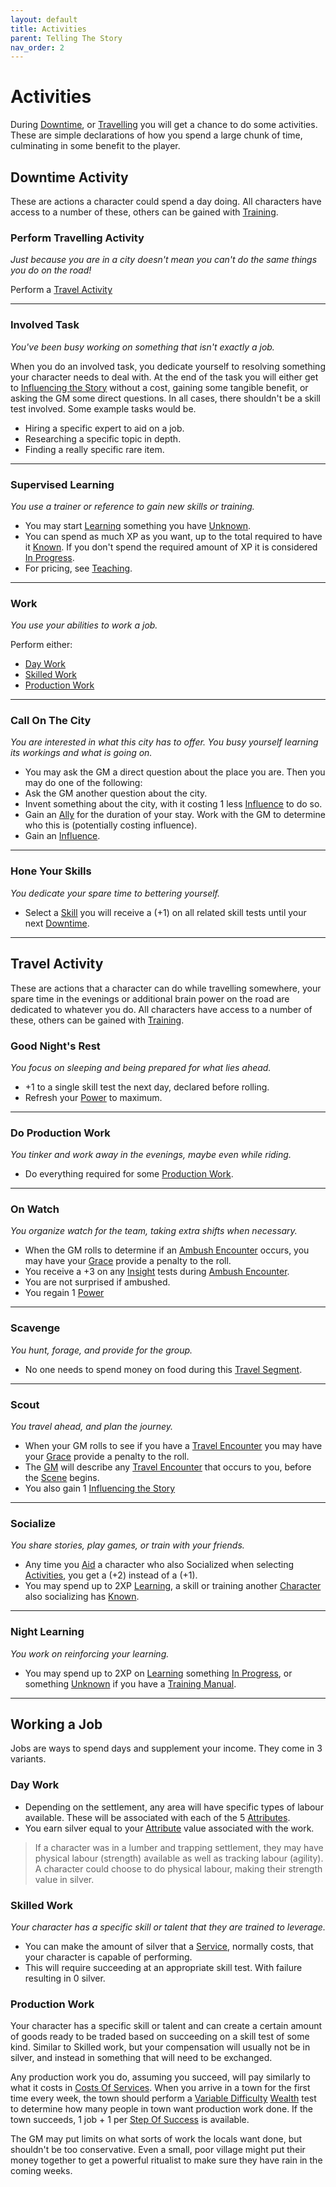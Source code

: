 ```yaml
---
layout: default
title: Activities
parent: Telling The Story
nav_order: 2
---
```

# Activities
During [Downtime](Telling-The-Story#Downtime), or [Travelling](Telling-The-Story#Travelling) you will get a chance to do some activities. These are simple declarations of how you spend a large chunk of time, culminating in some benefit to the player.


## Downtime Activity
These are actions a character could spend a day doing. All characters have access to a number of these, others can be gained with [Training](Character-Development#Training).
### Perform Travelling Activity
*Just because you are in a city doesn't mean you can't do the same things you do on the road!*

Perform a [Travel Activity](#Travel%20Activity)

---
### Involved Task
*You've been busy working on something that isn't exactly a job.*

When you do an involved task, you dedicate yourself to resolving something your character needs to deal with. At the end of the task you will either get to [Influencing the Story](Telling-The-Story#Influencing%20the%20Story) without a cost, gaining some tangible benefit, or asking the GM some direct questions. In all cases, there shouldn't be a skill test involved. Some example tasks would be.
* Hiring a specific expert to aid on a job.
* Researching a specific topic in depth.
* Finding a really specific rare item.

---
### Supervised Learning
*You use a trainer or reference to gain new skills or training.*

* You may start [Learning](Character-Development#Learning) something you have [Unknown](Character-Development#Unknown).
* You can spend as much XP as you want, up to the total required to have it [Known](Character-Development#Known). If you don't spend the required amount of XP it is considered [In Progress](Character-Development#In%20Progress).
* For pricing, see [Teaching](Services#Teaching).

---
### Work
*You use your abilities to work a job.*

Perform either:
* [Day Work](#Day%20Work)
* [Skilled Work](#Skilled%20Work)
* [Production Work](#Production%20Work)

---
### Call On The City
*You are interested in what this city has to offer. You busy yourself learning its workings and what is going on.*

* You may ask the GM a direct question about the place you are.
Then you may do one of the following:
* Ask the GM another question about the city.
* Invent something about the city, with it costing 1 less [Influence](Additional-Attributes#Influence) to do so. 
* Gain an [Ally](Core/Terminology#Ally) for the duration of your stay. Work with the GM to determine who this is (potentially costing influence).
* Gain an [Influence](Additional-Attributes#Influence).

---
### Hone Your Skills
*You dedicate your spare time to bettering yourself.*

* Select a [Skill](Core/Skills) you will receive a (+1) on all related skill tests until your next [Downtime](Telling-The-Story#Downtime).

---



## Travel Activity
These are actions that a character can do while travelling somewhere, your spare time in the evenings or additional brain power on the road are dedicated to whatever you do. All characters have access to a number of these, others can be gained with [Training](Character-Development#Training).
### Good Night's Rest
*You focus on sleeping and being prepared for what lies ahead.*

* +1 to a single skill test the next day, declared before rolling.
* Refresh your [Power](Additional-Attributes#Power) to maximum.

---
### Do Production Work
*You tinker and work away in the evenings, maybe even while riding.*

* Do everything required for some [Production Work](#Production%20Work).

---
### On Watch
*You organize watch for the team, taking extra shifts when necessary.*

* When the GM rolls to determine if an [Ambush Encounter](Telling-The-Story#Ambush%20Encounter) occurs, you may have your [Grace](Core/Agility#Grace) provide a penalty to the roll. 
* You receive a +3 on any [Insight](Core/Intelligence#Insight) tests during [Ambush Encounter](Telling-The-Story#Ambush%20Encounter).
* You are not surprised if ambushed. 
* You regain 1 [Power](Additional-Attributes#Power)

---
### Scavenge
*You hunt, forage, and provide for the group.*

* No one needs to spend money on food during this [Travel Segment](Telling-The-Story#Travel%20Segment).

---
### Scout
*You travel ahead, and plan the journey.*

* When your GM rolls to see if you have a [Travel Encounter](Telling-The-Story#Travel%20Encounter) you may have your [Grace](Core/Agility#Grace) provide a penalty to the roll. 
* The [GM](How-To-Play#GM) will describe any [Travel Encounter](Telling-The-Story#Travel%20Encounter) that occurs to you, before the [Scene](Core/Terminology#Scene) begins. 
* You also gain 1 [Influencing the Story](Telling-The-Story#Influencing%20the%20Story)

---
### Socialize
*You share stories, play games, or train with your friends.*

* Any time you [Aid](Core/Skills#Aid%20and%20Hindrance) a character who also Socialized when selecting [Activities](Activities), you get a (+2) instead of a (+1).
* You may spend up to 2XP [Learning](Character-Development#Learning), a skill or training another [Character](Core/Terminology#Character) also socializing has [Known](Character-Development#Known).

---
### Night Learning
*You work on reinforcing your learning.*

* You may spend up to 2XP on [Learning](Character-Development#Learning) something [In Progress](Character-Development#In%20Progress), or something [Unknown](Character-Development#Unknown) if you have a [Training Manual](Example-Gear#Training%20Manual).

---
## Working a Job
Jobs are ways to spend days and supplement your income. They come in 3 variants.

### Day Work
* Depending on the settlement, any area will have specific types of labour available. These will be associated with each of the 5 [Attributes](Core/Stats#Attributes). 
* You earn silver equal to your [Attribute](Core/Stats#Attributes) value associated with the work.

> If a character was in a lumber and trapping settlement, they may have physical labour (strength) available as well as tracking labour (agility). A character could choose to do physical labour, making their strength value in silver.

### Skilled Work
*Your character has a specific skill or talent that they are trained to leverage.*

* You can make the amount of silver that a [Service](Services), normally costs, that your character is capable of performing. 
* This will require succeeding at an appropriate skill test. With failure resulting in 0 silver.

### Production Work
Your character has a specific skill or talent and can create a certain amount of goods ready to be traded based on succeeding on a skill test of some kind. Similar to Skilled work, but your compensation will usually not be in silver, and instead in something that will need to be exchanged.

Any production work you do, assuming you succeed, will pay similarly to what it costs in [Costs Of Services](Services#Costs%20Of%20Services). When you arrive in a town for the first time every week, the town should perform a [Variable Difficulty](Core/Skills#Variable%20Difficulty) [Wealth](Core/Running-The-Game#Wealth) test to determine how many people in town want production work done. If the town succeeds, 1 job + 1 per [Step Of Success](Core/Skills#Step%20Of%20Success) is available. 

The GM may put limits on what sorts of work the locals want done, but shouldn't be too conservative. Even a small, poor village might put their money together to get a powerful ritualist to make sure they have rain in the coming weeks.

